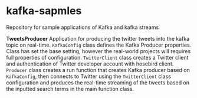 # kafka-sapmles
Repository for sample applications of Kafka and kafka streams 

**TweetsProducer**
Application for producing the twitter tweets into the kafka topic on real-time.
`KafkaConfig` class defines the Kafka Producer properties. Class has set the base setting, however the real-world projects will requires full properties of configuration.
`TwitterClient` class creates a Twitter client and authentication of Twitter developer account with hosebird client.
`Producer` class creates a run function that creates Kafka producer based on `KafkaConfig`, then connects to Twitter using the `TwitterClient` class configuration and produces the real-time streaming of the tweets based on the inputted search terms in the main function class. 



